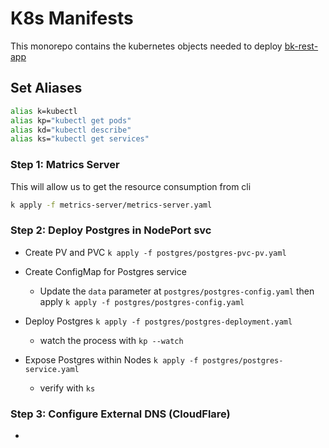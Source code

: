# K8s Manifests

This monorepo contains the kubernetes objects needed to deploy [bk-rest-app](https://github.com/by-sabbir/bk-rest-app)

## Set Aliases

```bash
alias k=kubectl
alias kp="kubectl get pods"
alias kd="kubectl describe"
alias ks="kubectl get services"
```

### Step 1: Matrics Server

This will allow us to get the resource consumption from cli

```bash
k apply -f metrics-server/metrics-server.yaml
```

### Step 2: Deploy Postgres in NodePort svc

- Create PV and PVC
  `k apply -f postgres/postgres-pvc-pv.yaml`

- Create ConfigMap for Postgres service
  - Update the `data` parameter at `postgres/postgres-config.yaml` then apply
  `k apply -f postgres/postgres-config.yaml`

- Deploy Postgres
  `k apply -f postgres/postgres-deployment.yaml`
  - watch the process with `kp --watch`

- Expose Postgres within Nodes
  `k apply -f postgres/postgres-service.yaml`
  - verify with `ks`

### Step 3: Configure External DNS (CloudFlare)

-